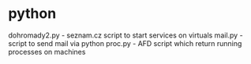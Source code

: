 # python
dohromady2.py - seznam.cz script to start services on virtuals
mail.py - script to send mail via python
proc.py - AFD script which return running processes on machines
